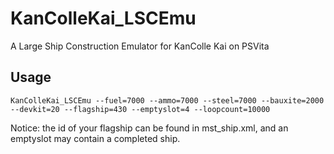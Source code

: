# KanColleKai_LSCEmu

A Large Ship Construction Emulator for KanColle Kai on PSVita

## Usage
`KanColleKai_LSCEmu --fuel=7000 --ammo=7000 --steel=7000 --bauxite=2000 --devkit=20 --flagship=430 --emptyslot=4 --loopcount=10000`

Notice: the id of your flagship can be found in mst_ship.xml, and an emptyslot may contain a completed ship.
